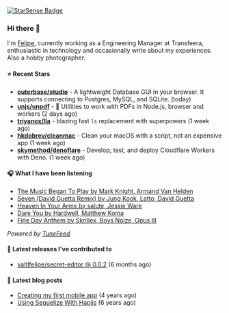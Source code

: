 <a href="https://starsense.app/developer-types" target="_blank"><img src="https://starsense.app/api/badge/?user=valtlfelipe" alt="StarSense Badge"></a>

### Hi there 👋

I'm [Felipe](https://felipevm.com), currently working as a Engineering Manager at Transfeera, enthusiastic in technology and occasionally write about my experiences. Also a hobby photographer.

#### ⭐ Recent Stars
- **[outerbase/studio](https://github.com/outerbase/studio)** - A lightweight Database GUI in your browser. It supports connecting to Postgres, MySQL, and SQLite. (today)
- **[unjs/unpdf](https://github.com/unjs/unpdf)** - 📄 Utilities to work with PDFs in Node.js, browser and workers (2 days ago)
- **[triyanox/lla](https://github.com/triyanox/lla)** - blazing fast `ls` replacement with superpowers (1 week ago)
- **[hkdobrev/cleanmac](https://github.com/hkdobrev/cleanmac)** - Clean your macOS with a script, not an expensive app (1 week ago)
- **[skymethod/denoflare](https://github.com/skymethod/denoflare)** - Develop, test, and deploy Cloudflare Workers with Deno. (1 week ago)

#### 🎧 What I have been listening
- [The Music Began To Play by Mark Knight, Armand Van Helden](https://open.spotify.com/track/5jOhS3S7vTj9yQ4UmEk8qj)
- [Seven (David Guetta Remix) by Jung Kook, Latto, David Guetta](https://open.spotify.com/track/1JedlGqkzYvVUITKsvhbPh)
- [Heaven In Your Arms by salute, Jessie Ware](https://open.spotify.com/track/1uGvxm9aFt0oyUolJt8ooi)
- [Dare You by Hardwell, Matthew Koma](https://open.spotify.com/track/7KtWZB8pB3RcO0Cv0swpug)
- [Fine Day Anthem by Skrillex, Boys Noize, Opus III](https://open.spotify.com/track/6tifCCTIVBLC2TmTquYG7G)

_Powered by [TuneFeed](https://tunefeed.app?ref=valtlfelipe-gh-profile)_ 

#### 🚀 Latest releases I've contributed to


- [valtlfelipe/secret-editor @ 0.0.2](https://github.com/valtlfelipe/secret-editor/releases/tag/0.0.2) (6 months ago)

#### 📄 Latest blog posts
- [Creating my first mobile app](https://felipevm.com/posts/creating-my-first-mobile-app/) (4 years ago)
- [Using Sequelize With Hapijs](https://felipevm.com/posts/using-sequelize-with-hapijs/) (6 years ago)
